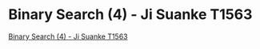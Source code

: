 # Binary Search (4) - Ji Suanke T1563
[Binary Search (4) - Ji Suanke T1563](https://aiwithcloud.com/2022/09/15/binary_search_4___ji_suanke_t1563/)
